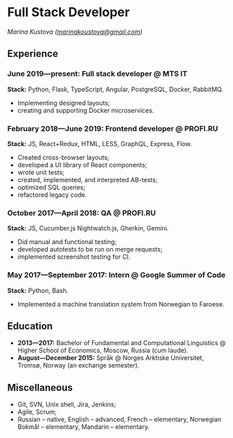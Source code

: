 # Full Stack Developer
_Marina Kustova (marinakoustova@gmail.com)_

## Experience

### June 2019—present: Full&nbsp;stack developer @ MTS IT

**Stack:** Python, Flask, TypeScript, Angular, PostgreSQL, Docker, RabbitMQ.

+ Implementing designed layouts;
+ creating and supporting Docker microservices.

### February 2018—June 2019: Frontend developer @ PROFI.RU

**Stack:** JS, React+Redux, HTML, LESS, GraphQL, Express, Flow.

+ Created cross-browser layouts;
+ developed a UI library of React components;
+ wrote unit tests;
+ created, implemented, and interpreted AB-tests;
+ optimized SQL queries;
+ refactored legacy code.

### October 2017—April 2018: QA @ PROFI.RU

**Stack:** JS, Cucumber.js Nightwatch.js, Gherkin, Gemini.

+ Did manual and functional testing;
+ developed autotests to be run on merge requests;
+ implemented screenshot testing for CI.

### May 2017—September 2017: Intern @ Google Summer of&nbsp;Code

**Stack:** Python, Bash.

+ Implemented a machine translation system from Norwegian to Faroese.


## Education
+ **2013—2017:** Bachelor of Fundamental and Computational Linguistics @ Higher School of Economics, Moscow, Russia (cum laude).
+ **August—December 2015:** Språk @ Norges Arktiske Universitet, Tromsø, Norway (an exchange semester).

## Miscellaneous
+ Git, SVN, Unix shell, Jira, Jenkins;
+ Agile, Scrum;
+ Russian – native, English – advanced, French – elementary, Norwegian Bokmål – elementary, Mandarin – elementary.
